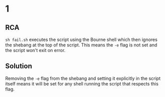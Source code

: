 # 1

## RCA
`sh fail.sh` executes the script using the Bourne shell which then ignores the shebang at the top of the script. This means the `-e` flag is not set and the script won't exit on error.

## Solution
Removing the `-e` flag from the shebang and setting it explicitly in the script itself means it will be set for any shell running the script that respects this flag.

